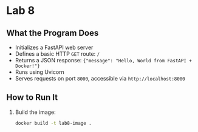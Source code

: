 # Lab 8

## What the Program Does

- Initializes a FastAPI web server
- Defines a basic HTTP `GET` route: `/`
- Returns a JSON response: `{"message": "Hello, World from FastAPI + Docker!"}`
- Runs using Uvicorn
- Serves requests on port `8000`, accessible via `http://localhost:8000`

## How to Run It

1. Build the image:
   ```bash
   docker build -t lab8-image .